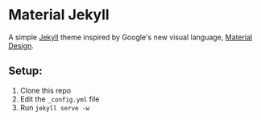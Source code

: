 # Material Jekyll

A simple [Jekyll](http://jekyllrb.com) theme inspired by Google's new visual language, [Material Design](http://www.google.com/design/spec/material-design/introduction.html).

## Setup:

1. Clone this repo
2. Edit the `_config.yml` file
3. Run `jekyll serve -w`

